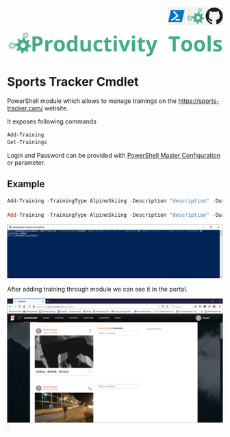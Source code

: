 <!--Category:Powershell--> 
 <p align="right">
    <a href="https://www.powershellgallery.com/packages/ProductivityTools.SportsTracker/"><img src="Images/Header/Powershell_border_40px.png" /></a>
    <a href="http://productivitytools.tech/sports-tracker-cmdlet//"><img src="Images/Header/ProductivityTools_green_40px_2.png" /><a> 
    <a href="https://github.com/ProductivityTools-TrainingLog/ProductivityTools.SportsTracker.SDK"><img src="Images/Header/Github_border_40px.png" /></a>
</p>
<p align="center">
    <a href="http://productivitytools.tech/">
        <img src="Images/Header/LogoTitle_green_500px.png" />
    </a>
</p>

# Sports Tracker Cmdlet
 
PowerShell module which allows to manage trainings on the https://sports-tracker.com/ website.

<!--more-->
It exposes following commands
 ```powershell
Add-Training
Get-Trainings
```
Login and Password can be provided with [PowerShell Master Configuration](http://productivitytools.tech/powershell-master-configuration/) or parameter.

## Example
```powershell
Add-Training -TrainingType AlpineSkiing -Description "description" -Duration 20 -Date "2020.02.26" -Time "08:09" -Distance 69

Add-Training -TrainingType AlpineSkiing -Description "description" -Duration 20 -Date "2020.02.26" -Time "08:09" -Distance 69 -Login pawel@pawel.pl -Password "fdsa" -Verbose
```
 
 ![Cmdlet Example](Images/TrainingCmdlet.png)

 After adding training through module we can see it in the portal.
 <!--og-image-->
 ![Example](Images/TrainingAdded.png)
 .
